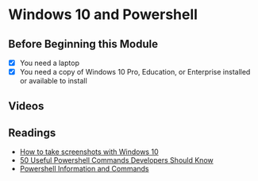 # Windows 10 and Powershell

## Before Beginning this Module
- [x] You need a laptop
- [x] You need a copy of Windows 10 Pro, Education, or Enterprise installed or available to install
## Videos
## Readings
* [How to take screenshots with Windows 10](https://www.howtogeek.com/226280/how-to-take-screenshots-in-windows-10/)
* [50 Useful Powershell Commands Developers Should Know](https://stackify.com/powershell-commands-every-developer-should-know/)
* [Powershell Information and Commands](https://jdhitsolutions.com/blog/powershell-tips-tricks-and-advice/)
